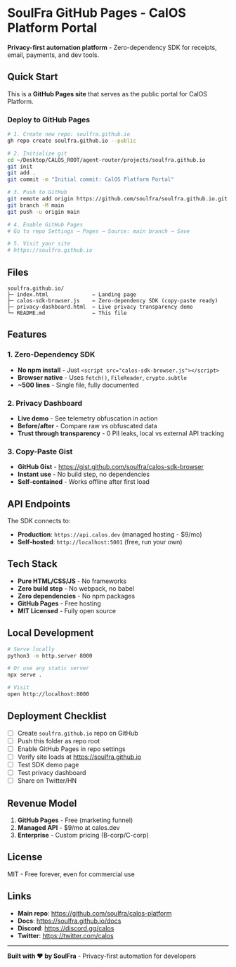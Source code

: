 # SoulFra GitHub Pages - CalOS Platform Portal

**Privacy-first automation platform** - Zero-dependency SDK for receipts, email, payments, and dev tools.

## Quick Start

This is a **GitHub Pages site** that serves as the public portal for CalOS Platform.

### Deploy to GitHub Pages

```bash
# 1. Create new repo: soulfra.github.io
gh repo create soulfra.github.io --public

# 2. Initialize git
cd ~/Desktop/CALOS_ROOT/agent-router/projects/soulfra.github.io
git init
git add .
git commit -m "Initial commit: CalOS Platform Portal"

# 3. Push to GitHub
git remote add origin https://github.com/soulfra/soulfra.github.io.git
git branch -M main
git push -u origin main

# 4. Enable GitHub Pages
# Go to repo Settings → Pages → Source: main branch → Save

# 5. Visit your site
# https://soulfra.github.io
```

## Files

```
soulfra.github.io/
├─ index.html              ← Landing page
├─ calos-sdk-browser.js    ← Zero-dependency SDK (copy-paste ready)
├─ privacy-dashboard.html  ← Live privacy transparency demo
└─ README.md               ← This file
```

## Features

### 1. Zero-Dependency SDK
- **No npm install** - Just `<script src="calos-sdk-browser.js"></script>`
- **Browser native** - Uses `fetch()`, `FileReader`, `crypto.subtle`
- **~500 lines** - Single file, fully documented

### 2. Privacy Dashboard
- **Live demo** - See telemetry obfuscation in action
- **Before/after** - Compare raw vs obfuscated data
- **Trust through transparency** - 0 PII leaks, local vs external API tracking

### 3. Copy-Paste Gist
- **GitHub Gist** - https://gist.github.com/soulfra/calos-sdk-browser
- **Instant use** - No build step, no dependencies
- **Self-contained** - Works offline after first load

## API Endpoints

The SDK connects to:

- **Production**: `https://api.calos.dev` (managed hosting - $9/mo)
- **Self-hosted**: `http://localhost:5001` (free, run your own)

## Tech Stack

- **Pure HTML/CSS/JS** - No frameworks
- **Zero build step** - No webpack, no babel
- **Zero dependencies** - No npm packages
- **GitHub Pages** - Free hosting
- **MIT Licensed** - Fully open source

## Local Development

```bash
# Serve locally
python3 -m http.server 8000

# Or use any static server
npx serve .

# Visit
open http://localhost:8000
```

## Deployment Checklist

- [ ] Create `soulfra.github.io` repo on GitHub
- [ ] Push this folder as repo root
- [ ] Enable GitHub Pages in repo settings
- [ ] Verify site loads at https://soulfra.github.io
- [ ] Test SDK demo page
- [ ] Test privacy dashboard
- [ ] Share on Twitter/HN

## Revenue Model

1. **GitHub Pages** - Free (marketing funnel)
2. **Managed API** - $9/mo at calos.dev
3. **Enterprise** - Custom pricing (B-corp/C-corp)

## License

MIT - Free forever, even for commercial use

## Links

- **Main repo**: https://github.com/soulfra/calos-platform
- **Docs**: https://soulfra.github.io/docs
- **Discord**: https://discord.gg/calos
- **Twitter**: https://twitter.com/calos

---

**Built with ❤️ by SoulFra** - Privacy-first automation for developers
